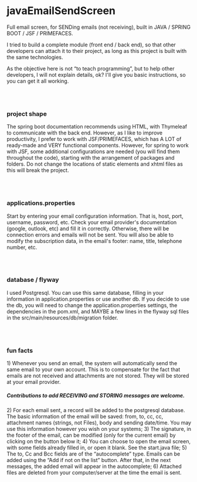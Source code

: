# javaEmailSendScreen

Full email screen, for SENDing emails (not receiving), built in JAVA / SPRING BOOT / JSF / PRIMEFACES.

I tried to build a complete module (front end / back end), so that other developers can attach it to their project, as long as this project is built with the same technologies.

As the objective here is not “to teach programming”, but to help other developers, I will not explain details, ok? I'll give you basic instructions, so you can get it all working.

<br/><br/>
<h3>project shape</h3>
The spring boot documentation recommends using HTML, with Thymeleaf to communicate with the back end. However, as I like to improve productivity, I prefer to work with JSF/PRIMEFACES, which has A LOT of ready-made and VERY functional components. However, for spring to work with JSF, some additional configurations are needed (you will find them throughout the code), starting with the arrangement of packages and folders. Do not change the locations of static elements and xhtml files as this will break the project.

<br/><br/>
<h3>applications.properties</h3>
Start by entering your email configuration information. That is, host, port, username, password, etc. Check your email provider's documentation (google, outlook, etc) and fill it in correctly. Otherwise, there will be connection errors and emails will not be sent.
You will also be able to modify the subscription data, in the email's footer: name, title, telephone number, etc.

<br/><br/>
<h3>database / flyway</h3>
I used Postgresql. You can use this same database, filling in your information in application.properties or use another db. If you decide to use the db, you will need to change the application.properties settings, the dependencies in the pom.xml, and MAYBE a few lines in the flyway sql files in the src/main/resources/db/migration folder.

<br/><br/>
<h3>fun facts</h3>
1) Whenever you send an email, the system will automatically send the same email to your own account. This is to compensate for the fact that emails are not received and attachments are not stored. They will be stored at your email provider. <h5>Contributions to add RECEIVING and STORING messages are welcome.</h5>
2) For each email sent, a record will be added to the postgresql database. The basic information of the email will be saved: from, to, cc, cc, attachment names (strings, not Files), body and sending date/time. You may use this information however you wish on your systems;
3) The signature, in the footer of the email, can be modified (only for the current email) by clicking on the button below it;
4) You can choose to open the email screen, with some fields already filled in, or open it blank. See the start.java file;
5) The to, Cc and Bcc fields are of the “autocomplete” type. Emails can be added using the “Add if not on the list” button. After that, in the next messages, the added email will appear in the autocomplete;
6) Attached files are deleted from your computer/server at the time the email is sent.
